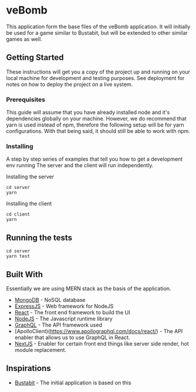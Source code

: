 # veBomb

This application form the base files of the veBomb application. It will initially be used for a game similar to Bustabit, but will be extended to other similar games as well.

## Getting Started

These instructions will get you a copy of the project up and running on your local machine for development and testing purposes. See deployment for notes on how to deploy the project on a live system.

### Prerequisites

This guide will assume that you have already installed node and it's dependencies globally on your machine. However, we do recommend that yarn is used instead of npm, therefore the following setup will be for yarn configurations. With that being said, it should still be able to work with npm.

### Installing

A step by step series of examples that tell you how to get a development env running
The server and the client will run independently.

Installing the server
```
cd server
yarn
```

Installing the client
```
cd client
yarn
```

## Running the tests

```
cd server
yarn test
```


## Built With
Essentially we are using MERN stack as the basis of the application. 

* [MongoDB](https://www.mongodb.com/) - NoSQL database
* [ExpressJS](https://expressjs.com/) - Web framework for NodeJS
* [React](https://reactjs.org/) - The front end framework to build the UI
* [NodeJS](https://nodejs.org/en/) - The Javascript runtime library
* [GraphQL](https://graphql.org/) - The API framework used
* [ApolloClient)(https://www.apollographql.com/docs/react/) - The API enabler that allows us to use GraphQL in React.
* [NextJS](https://nextjs.org/docs) - Enabler for certain front end things like server side render, hot module replacement.

## Inspirations
* [Bustabit](www.bustabit.com) - The initial application is based on this
